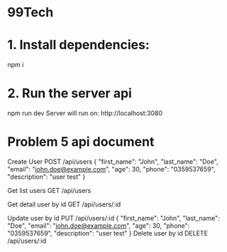 # 99Tech
# 1. Install dependencies:
  npm i
# 2. Run the server api
  npm run dev
  Server will run on: http://localhost:3080 
# Problem 5 api document
  Create User 
    POST /api/users
      {
        "first_name": "John",
        "last_name": "Doe",
        "email": "john.doe@example.com",
        "age": 30,
        "phone": "0359537659",
        "description": "user test"
      }

  Get list users
    GET /api/users

  Get detail user by id
    GET /api/users/:id
  
  Update user by id 
    PUT /api/users/:id
      {
        "first_name": "John",
        "last_name": "Doe",
        "email": "john.doe@example.com",
        "age": 30,
        "phone": "0359537659",
        "description": "user test"
      }
  Delete user by id
    DELETE /api/users/:id
  
